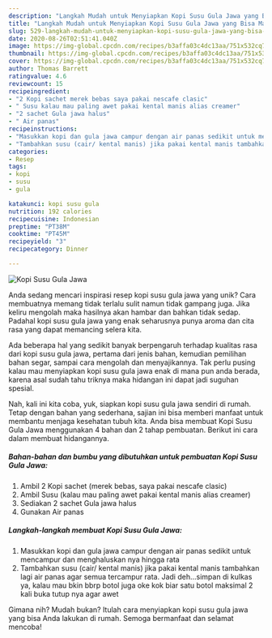 ```yaml
---
description: "Langkah Mudah untuk Menyiapkan Kopi Susu Gula Jawa yang Bisa Manjain Lidah"
title: "Langkah Mudah untuk Menyiapkan Kopi Susu Gula Jawa yang Bisa Manjain Lidah"
slug: 529-langkah-mudah-untuk-menyiapkan-kopi-susu-gula-jawa-yang-bisa-manjain-lidah
date: 2020-08-26T02:51:41.040Z
image: https://img-global.cpcdn.com/recipes/b3affa03c4dc13aa/751x532cq70/kopi-susu-gula-jawa-foto-resep-utama.jpg
thumbnail: https://img-global.cpcdn.com/recipes/b3affa03c4dc13aa/751x532cq70/kopi-susu-gula-jawa-foto-resep-utama.jpg
cover: https://img-global.cpcdn.com/recipes/b3affa03c4dc13aa/751x532cq70/kopi-susu-gula-jawa-foto-resep-utama.jpg
author: Thomas Barrett
ratingvalue: 4.6
reviewcount: 15
recipeingredient:
- "2 Kopi sachet merek bebas saya pakai nescafe clasic"
- " Susu kalau mau paling awet pakai kental manis alias creamer"
- "2 sachet Gula jawa halus"
- " Air panas"
recipeinstructions:
- "Masukkan kopi dan gula jawa campur dengan air panas sedikit untuk mencampur dan menghaluskan nya hingga rata"
- "Tambahkan susu (cair/ kental manis) jika pakai kental manis tambahkan lagi air panas agar semua tercampur rata. Jadi deh...simpan di kulkas ya, kalau mau bkin bbrp botol juga oke kok biar satu botol maksimal 2 kali buka tutup nya agar awet"
categories:
- Resep
tags:
- kopi
- susu
- gula

katakunci: kopi susu gula 
nutrition: 192 calories
recipecuisine: Indonesian
preptime: "PT38M"
cooktime: "PT45M"
recipeyield: "3"
recipecategory: Dinner

---
```



![Kopi Susu Gula Jawa](https://img-global.cpcdn.com/recipes/b3affa03c4dc13aa/751x532cq70/kopi-susu-gula-jawa-foto-resep-utama.jpg)

Anda sedang mencari inspirasi resep kopi susu gula jawa yang unik? Cara membuatnya memang tidak terlalu sulit namun tidak gampang juga. Jika keliru mengolah maka hasilnya akan hambar dan bahkan tidak sedap. Padahal kopi susu gula jawa yang enak seharusnya punya aroma dan cita rasa yang dapat memancing selera kita.

Ada beberapa hal yang sedikit banyak berpengaruh terhadap kualitas rasa dari kopi susu gula jawa, pertama dari jenis bahan, kemudian pemilihan bahan segar, sampai cara mengolah dan menyajikannya. Tak perlu pusing kalau mau menyiapkan kopi susu gula jawa enak di mana pun anda berada, karena asal sudah tahu triknya maka hidangan ini dapat jadi suguhan spesial.




Nah, kali ini kita coba, yuk, siapkan kopi susu gula jawa sendiri di rumah. Tetap dengan bahan yang sederhana, sajian ini bisa memberi manfaat untuk membantu menjaga kesehatan tubuh kita. Anda bisa membuat Kopi Susu Gula Jawa menggunakan 4 bahan dan 2 tahap pembuatan. Berikut ini cara dalam membuat hidangannya.

<!--inarticleads1-->

##### Bahan-bahan dan bumbu yang dibutuhkan untuk pembuatan Kopi Susu Gula Jawa:

1. Ambil 2 Kopi sachet (merek bebas, saya pakai nescafe clasic)
1. Ambil  Susu (kalau mau paling awet pakai kental manis alias creamer)
1. Sediakan 2 sachet Gula jawa halus
1. Gunakan  Air panas




<!--inarticleads2-->

##### Langkah-langkah membuat Kopi Susu Gula Jawa:

1. Masukkan kopi dan gula jawa campur dengan air panas sedikit untuk mencampur dan menghaluskan nya hingga rata
1. Tambahkan susu (cair/ kental manis) jika pakai kental manis tambahkan lagi air panas agar semua tercampur rata. Jadi deh...simpan di kulkas ya, kalau mau bkin bbrp botol juga oke kok biar satu botol maksimal 2 kali buka tutup nya agar awet




Gimana nih? Mudah bukan? Itulah cara menyiapkan kopi susu gula jawa yang bisa Anda lakukan di rumah. Semoga bermanfaat dan selamat mencoba!
